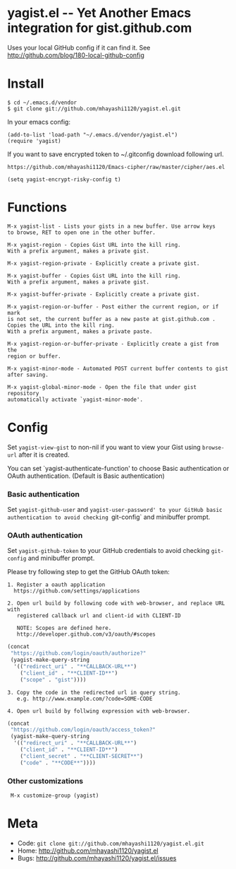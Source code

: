 yagist.el -- Yet Another Emacs integration for gist.github.com
================================================

Uses your local GitHub config if it can find it.
See <http://github.com/blog/180-local-github-config>

Install
=======

    $ cd ~/.emacs.d/vendor
    $ git clone git://github.com/mhayashi1120/yagist.el.git

In your emacs config:

    (add-to-list 'load-path "~/.emacs.d/vendor/yagist.el")
    (require 'yagist)

If you want to save encrypted token to ~/.gitconfig download following url.

    https://github.com/mhayashi1120/Emacs-cipher/raw/master/cipher/aes.el

    (setq yagist-encrypt-risky-config t)

Functions
=========

    M-x yagist-list - Lists your gists in a new buffer. Use arrow keys
    to browse, RET to open one in the other buffer.

    M-x yagist-region - Copies Gist URL into the kill ring.
    With a prefix argument, makes a private gist.

    M-x yagist-region-private - Explicitly create a private gist.

    M-x yagist-buffer - Copies Gist URL into the kill ring.
    With a prefix argument, makes a private gist.

    M-x yagist-buffer-private - Explicitly create a private gist.

    M-x yagist-region-or-buffer - Post either the current region, or if mark
    is not set, the current buffer as a new paste at gist.github.com .
    Copies the URL into the kill ring.
    With a prefix argument, makes a private paste.

    M-x yagist-region-or-buffer-private - Explicitly create a gist from the
    region or buffer.

    M-x yagist-minor-mode - Automated POST current buffer contents to gist 
	after saving.

    M-x yagist-global-minor-mode - Open the file that under gist repository
    automatically activate `yagist-minor-mode'.

Config
======

Set `yagist-view-gist` to non-nil if you want to view your Gist using
`browse-url` after it is created.

You can set `yagist-authenticate-function' to choose Basic authentication
or OAuth authentication. (Default is Basic authentication)

### Basic authentication

Set `yagist-github-user` and `yagist-user-password' to your GitHub basic
authentication to avoid checking `git-config` and minibuffer prompt.

### OAuth authentication

Set `yagist-github-token` to your GitHub credentials to avoid checking 
`git-config` and minibuffer prompt.

Please try following step to get the GitHub OAuth token:
    
    1. Register a oauth application
      https://github.com/settings/applications
    
    2. Open url build by following code with web-browser, and replace URL with 
       registered callback url and client-id with CLIENT-ID

       NOTE: Scopes are defined here.
       http://developer.github.com/v3/oauth/#scopes
```lisp
(concat
 "https://github.com/login/oauth/authorize?"
 (yagist-make-query-string
  '(("redirect_uri" . "**CALLBACK-URL**")
    ("client_id" . "**CLIENT-ID**")
    ("scope" . "gist"))))
```    
    
    3. Copy the code in the redirected url in query string.
       e.g. http://www.example.com/?code=SOME-CODE
    
    4. Open url build by follwing expression with web-browser.
```lisp
(concat
 "https://github.com/login/oauth/access_token?"
 (yagist-make-query-string
  '(("redirect_uri" . "**CALLBACK-URL**")
    ("client_id" . "**CLIENT-ID**")
    ("client_secret" . "**CLIENT-SECRET**")
    ("code" . "**CODE**"))))
```

### Other customizations

     M-x customize-group (yagist)

Meta
====

* Code: `git clone git://github.com/mhayashi1120/yagist.el.git`
* Home: <http://github.com/mhayashi1120/yagist.el>
* Bugs: <http://github.com/mhayashi1120/yagist.el/issues>
